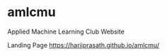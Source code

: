 # amlcmu
Applied Machine Learning Club Website

Landing Page
https://hariiprasath.github.io/amlcmu/
